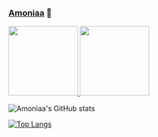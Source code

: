 
<!--
**Amoniaa/Amoniaa** is a ✨ _special_ ✨ repository because its `README.md` (this file) appears on your GitHub profile.

Here are some ideas to get you started:

- 🔭 I’m currently working on ...
- 🌱 I’m currently learning ...
- 👯 I’m looking to collaborate on ...
- 🤔 I’m looking for help with ...
- 💬 Ask me about ...
- 📫 How to reach me: ...
- 😄 Pronouns: ...
- ⚡ Fun fact: ...
-->

### [Amoniaa](https://amoniaa.com/) 👋

<a href="https://amoniaa.com/">
<img height="137px" src="https://github-readme-stats.vercel.app/api?username=amoniaa&hide_title=true&hide_border=true&show_icons=true&include_all_commits=true&count_private=true&line_height=21&text_color=000&icon_color=000&bg_color=0,ea6161,ffc64d,fffc4d,52fa5a&theme=graywhite" /><!-- wi*quL3fcV -->
<img height="137px" src="https://github-readme-stats.vercel.app/api/top-langs/?username=amoniaa&hide=html&hide_title=true&hide_border=true&layout=compact&langs_count=6&exclude_repo=comp426,Redventures-Movie-Quotes&text_color=000&icon_color=fff&bg_color=0,52fa5a,4dfcff,c64dff&theme=graywhite" /></a>

![Amoniaa's GitHub stats](https://github-readme-stats.vercel.app/api?username=amoniaa&hide=issues&show_icons=true)

[![Top Langs](https://github-readme-stats.vercel.app/api/top-langs/?username=amoniaa&layout=compact)](https://github.com/anuraghazra/github-readme-stats)
